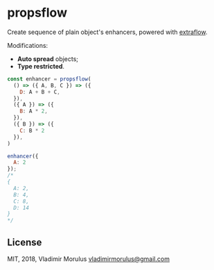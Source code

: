 propsflow
==

Create sequence of plain object's enhancers, powered with [extraflow](https://github.com/morulus/extraflow).

Modifications:

- **Auto spread** objects;
- **Type restricted**.

```js
const enhancer = propsflow(
  () => ({ A, B, C }) => ({
    D: A + B + C,
  }),
  ({ A }) => ({
    B: A * 2,
  }),
  ({ B }) => ({
    C: B * 2
  }),
)

enhancer({
  A: 2
});
/*
{
  A: 2,
  B: 4,
  C: 8,
  D: 14
}
*/
```


License
--

MIT, 2018, Vladimir Morulus <vladimirmorulus@gmail.com>
